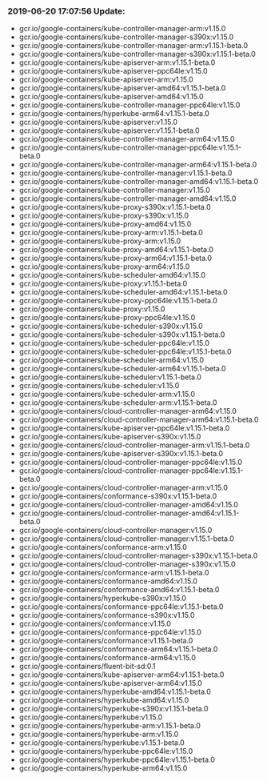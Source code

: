 ### 2019-06-20 17:07:56 Update:

- gcr.io/google-containers/kube-controller-manager-arm:v1.15.0
- gcr.io/google-containers/kube-controller-manager-s390x:v1.15.0
- gcr.io/google-containers/kube-controller-manager-arm:v1.15.1-beta.0
- gcr.io/google-containers/kube-controller-manager-s390x:v1.15.1-beta.0
- gcr.io/google-containers/kube-apiserver-arm:v1.15.1-beta.0
- gcr.io/google-containers/kube-apiserver-ppc64le:v1.15.0
- gcr.io/google-containers/kube-apiserver-arm:v1.15.0
- gcr.io/google-containers/kube-apiserver-amd64:v1.15.1-beta.0
- gcr.io/google-containers/kube-apiserver-amd64:v1.15.0
- gcr.io/google-containers/kube-controller-manager-ppc64le:v1.15.0
- gcr.io/google-containers/hyperkube-arm64:v1.15.1-beta.0
- gcr.io/google-containers/kube-apiserver:v1.15.0
- gcr.io/google-containers/kube-apiserver:v1.15.1-beta.0
- gcr.io/google-containers/kube-controller-manager-arm64:v1.15.0
- gcr.io/google-containers/kube-controller-manager-ppc64le:v1.15.1-beta.0
- gcr.io/google-containers/kube-controller-manager-arm64:v1.15.1-beta.0
- gcr.io/google-containers/kube-controller-manager:v1.15.1-beta.0
- gcr.io/google-containers/kube-controller-manager-amd64:v1.15.1-beta.0
- gcr.io/google-containers/kube-controller-manager:v1.15.0
- gcr.io/google-containers/kube-controller-manager-amd64:v1.15.0
- gcr.io/google-containers/kube-proxy-s390x:v1.15.1-beta.0
- gcr.io/google-containers/kube-proxy-s390x:v1.15.0
- gcr.io/google-containers/kube-proxy-amd64:v1.15.0
- gcr.io/google-containers/kube-proxy-arm:v1.15.1-beta.0
- gcr.io/google-containers/kube-proxy-arm:v1.15.0
- gcr.io/google-containers/kube-proxy-amd64:v1.15.1-beta.0
- gcr.io/google-containers/kube-proxy-arm64:v1.15.1-beta.0
- gcr.io/google-containers/kube-proxy-arm64:v1.15.0
- gcr.io/google-containers/kube-scheduler-amd64:v1.15.0
- gcr.io/google-containers/kube-proxy:v1.15.1-beta.0
- gcr.io/google-containers/kube-scheduler-amd64:v1.15.1-beta.0
- gcr.io/google-containers/kube-proxy-ppc64le:v1.15.1-beta.0
- gcr.io/google-containers/kube-proxy:v1.15.0
- gcr.io/google-containers/kube-proxy-ppc64le:v1.15.0
- gcr.io/google-containers/kube-scheduler-s390x:v1.15.0
- gcr.io/google-containers/kube-scheduler-s390x:v1.15.1-beta.0
- gcr.io/google-containers/kube-scheduler-ppc64le:v1.15.0
- gcr.io/google-containers/kube-scheduler-ppc64le:v1.15.1-beta.0
- gcr.io/google-containers/kube-scheduler-arm64:v1.15.0
- gcr.io/google-containers/kube-scheduler-arm64:v1.15.1-beta.0
- gcr.io/google-containers/kube-scheduler:v1.15.1-beta.0
- gcr.io/google-containers/kube-scheduler:v1.15.0
- gcr.io/google-containers/kube-scheduler-arm:v1.15.0
- gcr.io/google-containers/kube-scheduler-arm:v1.15.1-beta.0
- gcr.io/google-containers/cloud-controller-manager-arm64:v1.15.0
- gcr.io/google-containers/cloud-controller-manager-arm64:v1.15.1-beta.0
- gcr.io/google-containers/kube-apiserver-ppc64le:v1.15.1-beta.0
- gcr.io/google-containers/kube-apiserver-s390x:v1.15.0
- gcr.io/google-containers/cloud-controller-manager-arm:v1.15.1-beta.0
- gcr.io/google-containers/kube-apiserver-s390x:v1.15.1-beta.0
- gcr.io/google-containers/cloud-controller-manager-ppc64le:v1.15.0
- gcr.io/google-containers/cloud-controller-manager-ppc64le:v1.15.1-beta.0
- gcr.io/google-containers/cloud-controller-manager-arm:v1.15.0
- gcr.io/google-containers/conformance-s390x:v1.15.1-beta.0
- gcr.io/google-containers/cloud-controller-manager-amd64:v1.15.0
- gcr.io/google-containers/cloud-controller-manager-amd64:v1.15.1-beta.0
- gcr.io/google-containers/cloud-controller-manager:v1.15.0
- gcr.io/google-containers/cloud-controller-manager:v1.15.1-beta.0
- gcr.io/google-containers/conformance-arm:v1.15.0
- gcr.io/google-containers/cloud-controller-manager-s390x:v1.15.1-beta.0
- gcr.io/google-containers/cloud-controller-manager-s390x:v1.15.0
- gcr.io/google-containers/conformance-arm:v1.15.1-beta.0
- gcr.io/google-containers/conformance-amd64:v1.15.0
- gcr.io/google-containers/conformance-amd64:v1.15.1-beta.0
- gcr.io/google-containers/hyperkube-s390x:v1.15.0
- gcr.io/google-containers/conformance-ppc64le:v1.15.1-beta.0
- gcr.io/google-containers/conformance-s390x:v1.15.0
- gcr.io/google-containers/conformance:v1.15.0
- gcr.io/google-containers/conformance-ppc64le:v1.15.0
- gcr.io/google-containers/conformance:v1.15.1-beta.0
- gcr.io/google-containers/conformance-arm64:v1.15.1-beta.0
- gcr.io/google-containers/conformance-arm64:v1.15.0
- gcr.io/google-containers/fluent-bit-sd:0.1
- gcr.io/google-containers/kube-apiserver-arm64:v1.15.1-beta.0
- gcr.io/google-containers/kube-apiserver-arm64:v1.15.0
- gcr.io/google-containers/hyperkube-amd64:v1.15.1-beta.0
- gcr.io/google-containers/hyperkube-amd64:v1.15.0
- gcr.io/google-containers/hyperkube-s390x:v1.15.1-beta.0
- gcr.io/google-containers/hyperkube:v1.15.0
- gcr.io/google-containers/hyperkube-arm:v1.15.1-beta.0
- gcr.io/google-containers/hyperkube-arm:v1.15.0
- gcr.io/google-containers/hyperkube:v1.15.1-beta.0
- gcr.io/google-containers/hyperkube-ppc64le:v1.15.0
- gcr.io/google-containers/hyperkube-ppc64le:v1.15.1-beta.0
- gcr.io/google-containers/hyperkube-arm64:v1.15.0
